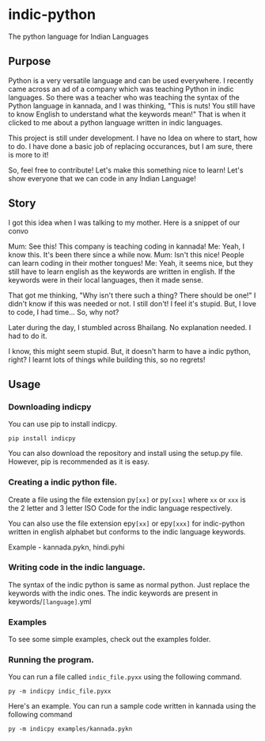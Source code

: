 # indic-python
 The python language for Indian Languages

## Purpose
Python is a very versatile language and can be used everywhere. I recently came across an ad of a company which was teaching Python in indic languages. So there was a teacher who was teaching the syntax of the Python language in kannada, and I was thinking, "This is nuts! You still have to know English to understand what the keywords mean!" That is when it clicked to me about a python language written in indic languages.

This project is still under development. I have no Idea on where to start, how to do. I have done a basic job of replacing occurances, but I am sure, there is more to it!

So, feel free to contribute! Let's make this something nice to learn! Let's show everyone that we can code in any Indian Language!

## Story

I got this idea when I was talking to my mother. Here is a snippet of our convo

Mum: See this! This company is teaching coding in kannada!
Me: Yeah, I know this. It's been there since a while now.
Mum: Isn't this nice! People can learn coding in their mother tongues!
Me: Yeah, it seems nice, but they still have to learn english as the keywords are written in english. If the keywords were in their local languages, then it made sense. 

That got me thinking, "Why isn't there such a thing? There should be one!" I didn't know if this was needed or not. I still don't! I feel it's stupid. But, I love to code, I had time... So, why not?

Later during the day, I stumbled across Bhailang. No explanation needed. I had to do it.

I know, this might seem stupid. But, it doesn't harm to have a indic python, right?
I learnt lots of things while building this, so no regrets!

## Usage
### Downloading indicpy
You can use pip to install indicpy.
```shell
pip install indicpy
```

You can also download the repository and install using the setup.py file. However, pip is recommended as it is easy.

### Creating a indic python file.
Create a file using the file extension py```[xx]``` or py```[xxx]```  where ```xx``` or ```xxx``` is the 2 letter and 3 letter ISO Code for the indic language respectively.

You can also use the file extension epy```[xx]``` or epy```[xxx]``` for indic-python written in english alphabet but conforms to the indic language keywords.

Example - kannada.pykn, hindi.pyhi

### Writing code in the indic language.
The syntax of the indic python is same as normal python. Just replace the keywords with the indic ones. The indic keywords are present in keywords/```[language]```.yml

### Examples
To see some simple examples, check out the examples folder.

### Running the program.
You can run a file called ```indic_file.pyxx``` using the following command.
```shell
py -m indicpy indic_file.pyxx
```

Here's an example. You can run a sample code written in kannada using the following command
```shell
py -m indicpy examples/kannada.pykn
```
